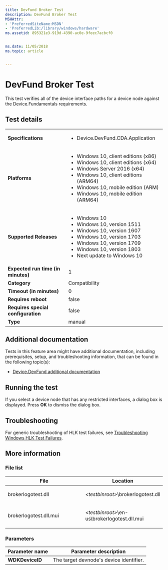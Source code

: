 ```yaml
---
title: DevFund Broker Test
description: DevFund Broker Test
MSHAttr:
- 'PreferredSiteName:MSDN'
- 'PreferredLib:/library/windows/hardware'
ms.assetid: 895321e3-919d-4390-ac0e-9feec7acbcf0


ms.date: 11/05/2018
ms.topic: article


---
```


# <span id="p_hlk_test.5fe996a4-38ee-4b20-86e2-362dbefa0ddd"></span>DevFund Broker Test


This test verifies all of the device interface paths for a device node against the Device.Fundamentals requirements.

## Test details

|||
|---|---|
| **Specifications**  | <ul><li>Device.DevFund.CDA.Application</li></ul> |  
| **Platforms**   | <ul><li>Windows 10, client editions (x86)</li><li>Windows 10, client editions (x64)</li><li>Windows Server 2016 (x64)</li><li>Windows 10, client editions (ARM64)</li><li>Windows 10, mobile edition (ARM)</li><li>Windows 10, mobile edition (ARM64)</li></ul> |
| **Supported Releases** | <ul><li>Windows 10</li><li>Windows 10, version 1511</li><li>Windows 10, version 1607</li><li>Windows 10, version 1703</li><li>Windows 10, version 1709</li><li>Windows 10, version 1803</li><li>Next update to Windows 10</li></ul> |
|**Expected run time (in minutes)**| 1 |
|**Category**| Compatibility |
|**Timeout (in minutes)**| 0 |
|**Requires reboot**| false |
|**Requires special configuration**| false |
|**Type**| manual |



## <span id="Additional_documentation"></span><span id="additional_documentation"></span><span id="ADDITIONAL_DOCUMENTATION"></span>Additional documentation


Tests in this feature area might have additional documentation, including prerequisites, setup, and troubleshooting information, that can be found in the following topic(s):

-   [Device.DevFund additional documentation](device-devfund-additional-documentation.md)

## <span id="Running_the_test"></span><span id="running_the_test"></span><span id="RUNNING_THE_TEST"></span>Running the test


If you select a device node that has any restricted interfaces, a dialog box is displayed. Press **OK** to dismiss the dialog box.

## <span id="Troubleshooting"></span><span id="troubleshooting"></span><span id="TROUBLESHOOTING"></span>Troubleshooting


For generic troubleshooting of HLK test failures, see [Troubleshooting Windows HLK Test Failures](../user/troubleshooting-windows-hlk-test-failures.md).

## <span id="More_information"></span><span id="more_information"></span><span id="MORE_INFORMATION"></span>More information


### <span id="File_list"></span><span id="file_list"></span><span id="FILE_LIST"></span>File list

<table>
<colgroup>
<col width="50%" />
<col width="50%" />
</colgroup>
<thead>
<tr class="header">
<th>File</th>
<th>Location</th>
</tr>
</thead>
<tbody>
<tr class="odd">
<td><p>brokerlogotest.dll</p></td>
<td><p><em>&lt;testbinroot&gt;</em>\brokerlogotest.dll</p></td>
</tr>
<tr class="even">
<td><p>brokerlogotest.dll.mui</p></td>
<td><p><em>&lt;testbinroot&gt;</em>\en-us\brokerlogotest.dll.mui</p></td>
</tr>
</tbody>
</table>



### <span id="Parameters"></span><span id="parameters"></span><span id="PARAMETERS"></span>Parameters

| Parameter name  | Parameter description                   |
|-----------------|-----------------------------------------|
| **WDKDeviceID** | The target devnode's device identifier. |












